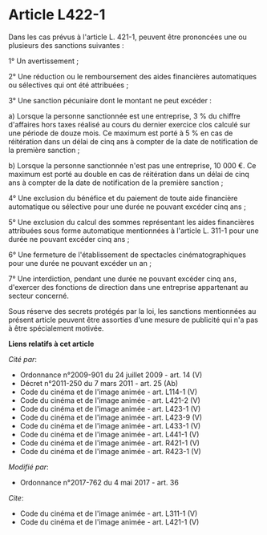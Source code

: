 # Article L422-1

Dans les cas prévus à l'article L. 421-1, peuvent être prononcées une ou plusieurs des sanctions suivantes : 

1° Un avertissement ; 

2° Une réduction ou le remboursement des aides financières automatiques ou sélectives qui ont été attribuées ; 

3° Une sanction pécuniaire dont le montant ne peut excéder : 

a) Lorsque la personne sanctionnée est une entreprise, 3 % du chiffre d'affaires hors taxes réalisé au cours du dernier
exercice clos calculé sur une période de douze mois. Ce maximum est porté à 5 % en cas de réitération dans un délai de cinq
ans à compter de la date de notification de la première sanction ; 

b) Lorsque la personne sanctionnée n'est pas une entreprise, 10 000 €. Ce maximum est porté au double en cas de réitération
dans un délai de cinq ans à compter de la date de notification de la première sanction ; 

4° Une exclusion du bénéfice et du paiement de toute aide financière automatique ou sélective pour une durée ne pouvant
excéder cinq ans ; 

5° Une exclusion du calcul des sommes représentant les aides financières attribuées sous forme automatique mentionnées à
l'article L. 311-1 pour une durée ne pouvant excéder cinq ans ; 

6° Une fermeture de l'établissement de spectacles cinématographiques pour une durée ne pouvant excéder un an ; 

7° Une interdiction, pendant une durée ne pouvant excéder cinq ans, d'exercer des fonctions de direction dans une entreprise
appartenant au secteur concerné. 

Sous réserve des secrets protégés par la loi, les sanctions mentionnées au présent article peuvent être assorties d'une
mesure de publicité qui n'a pas à être spécialement motivée.

**Liens relatifs à cet article**

_Cité par_:

  - Ordonnance n°2009-901 du 24 juillet 2009 - art. 14 (V)
  - Décret n°2011-250 du 7 mars 2011 - art. 25 (Ab)
  - Code du cinéma et de l'image animée - art. L114-1 (V)
  - Code du cinéma et de l'image animée - art. L421-2 (V)
  - Code du cinéma et de l'image animée - art. L423-1 (V)
  - Code du cinéma et de l'image animée - art. L423-9 (V)
  - Code du cinéma et de l'image animée - art. L433-1 (V)
  - Code du cinéma et de l'image animée - art. L441-1 (V)
  - Code du cinéma et de l'image animée - art. R421-1 (V)
  - Code du cinéma et de l'image animée - art. R423-1 (V)

_Modifié par_:

  - Ordonnance n°2017-762 du 4 mai 2017 - art. 36

_Cite_:

  - Code du cinéma et de l'image animée - art. L311-1 (V)
  - Code du cinéma et de l'image animée - art. L421-1 (V)
